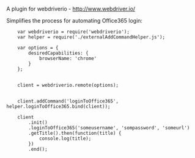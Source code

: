  A plugin for webdriverio - http://www.webdriver.io/
 
 Simplifies the process for automating Office365 login:
 
```
	var webdriverio = require('webdriverio');
	var helper = require('./externalAddCommandHelper.js');

	var options = {
	    desiredCapabilities: {
	        browserName: 'chrome'
	    }
	};


	client = webdriverio.remote(options);


	client.addCommand('loginToOffice365', helper.loginToOffice365.bind(client));

	client
	    .init()
	    .loginToOffice365('someusername', 'sompassword', 'someurl')
	    .getTitle().then(function(title) {
	        console.log(title);
	    })
		.end();
		
```
 
 
